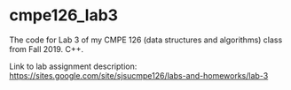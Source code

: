 # cmpe126_lab3

The code for Lab 3 of my CMPE 126 (data structures and algorithms) class from Fall 2019. C++.

Link to lab assignment description: https://sites.google.com/site/sjsucmpe126/labs-and-homeworks/lab-3
